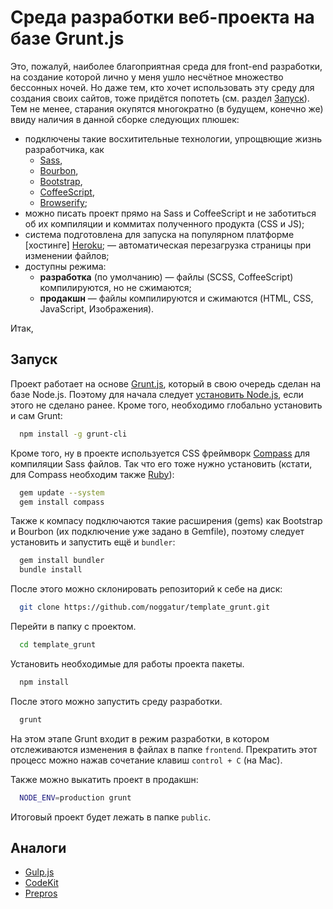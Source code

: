 # Среда разработки веб-проекта на базе Grunt.js

Это, пожалуй, наиболее благоприятная среда для front-end разработки, на создание которой лично у меня ушло несчётное множество бессонных ночей.
Но даже тем, кто хочет использовать эту среду для создания своих сайтов, тоже придётся попотеть (см. раздел [Запуск](#Запуск)).
Тем не менее, старания окупятся многократно (в будущем, конечно же) ввиду наличия в данной сборке следующих плюшек:
- подключены такие восхитительные технологии, упрощвющие жизнь разработчика, как
  - [Sass](http://sass-lang.com/),
  - [Bourbon](http://bourbon.io/),
  - [Bootstrap](http://getbootstrap.com/),
  - [CoffeeScript](http://coffeescript.org/),
  - [Browserify](http://browserify.org/);
- можно писать проект прямо на Sass и CoffeeScript и не заботиться об их компиляции и коммитах полученного продукта (CSS и JS);
- система подготовлена для запуска на популярном платформе [хостинге] [Heroku](https://www.heroku.com/);
— автоматическая перезагрузка страницы при изменении файлов;
- доступны режима:
  - **разработка** (по умолчанию) — файлы (SCSS, CoffeeScript) компилируются, но не сжимаются;
  - **продакшн** — файлы компилируются и сжимаются (HTML, CSS, JavaScript, Изображения).

Итак,
## Запуск

Проект работает на основе [Grunt.js](http://gruntjs.com/), который в свою очередь сделан на базе Node.js.
Поэтому для начала следует [установить Node.js](https://nodejs.org/en/), если этого не сделано ранее.
Кроме того, необходимо глобально установить и сам Grunt:
```sh
  npm install -g grunt-cli
```

Кроме того, ну в проекте используется CSS фреймворк [Compass](http://compass-style.org/) для компиляции Sass файлов. Так что его тоже нужно установить (кстати, для Compass необходим также [Ruby](https://www.ruby-lang.org/ru/)):
```sh
  gem update --system
  gem install compass
```

Также к компасу подключаются такие расширения (gems) как Bootstrap и Bourbon (их подключение уже задано в Gemfile), поэтому следует установить и запустить ещё и `bundler`:
```sh
  gem install bundler
  bundle install
```

После этого можно склонировать репозиторий к себе на диск:
```sh
  git clone https://github.com/noggatur/template_grunt.git
```

Перейти в папку с проектом.
```sh
  cd template_grunt
```

Установить необходимые для работы проекта пакеты.
```sh
  npm install
```

После этого можно запустить среду разработки.
```sh
  grunt
```

На этом этапе Grunt входит в режим разработки, в котором отслеживаются изменения в файлах в папке `frontend`.
Прекратить этот процесс можно нажав сочетание клавиш `control + C` (на Мас).

Также можно выкатить проект в продакшн:
```sh
  NODE_ENV=production grunt
```

Итоговый проект будет лежать в папке `public`.

## Аналоги
- [Gulp.js](http://gulpjs.com/)
- [CodeKit](https://codekitapp.com/)
- [Prepros](https://prepros.io/)